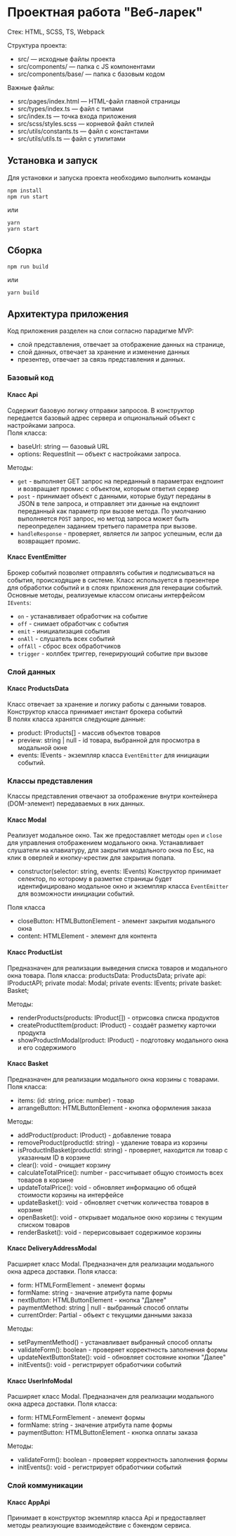 # Проектная работа "Веб-ларек"

Стек: HTML, SCSS, TS, Webpack

Структура проекта:
- src/ — исходные файлы проекта
- src/components/ — папка с JS компонентами
- src/components/base/ — папка с базовым кодом

Важные файлы:
- src/pages/index.html — HTML-файл главной страницы
- src/types/index.ts — файл с типами
- src/index.ts — точка входа приложения
- src/scss/styles.scss — корневой файл стилей
- src/utils/constants.ts — файл с константами
- src/utils/utils.ts — файл с утилитами

## Установка и запуск
Для установки и запуска проекта необходимо выполнить команды

```
npm install
npm run start
```

или

```
yarn
yarn start
```
## Сборка

```
npm run build
```

или

```
yarn build
```
## Архитектура приложения

Код приложения разделен на слои согласно парадигме MVP: 
- слой представления, отвечает за отображение данных на странице, 
- слой данных, отвечает за хранение и изменение данных
- презентер, отвечает за связь представления и данных.

### Базовый код

#### Класс Api
Содержит базовую логику отправки запросов. В конструктор передается базовый адрес сервера и опциональный объект с настройками запроса.\
Поля класса:
- baseUrl: string — базовый URL
- options: RequestInit — объект с настройками запроса.

Методы: 
- `get` - выполняет GET запрос на переданный в параметрах ендпоинт и возвращает промис с объектом, которым ответил сервер
- `post` - принимает объект с данными, которые будут переданы в JSON в теле запроса, и отправляет эти данные на ендпоинт переданный как параметр при вызове метода. По умолчанию выполняется `POST` запрос, но метод запроса может быть переопределен заданием третьего параметра при вызове.
- `handleResponse` - проверяет, является ли запрос успешным, если да возвращает промис.

#### Класс EventEmitter
Брокер событий позволяет отправлять события и подписываться на события, происходящие в системе. Класс используется в презентере для обработки событий и в слоях приложения для генерации событий.  
Основные методы, реализуемые классом описаны интерфейсом `IEvents`:
- `on` - устанавливает обработчик на событие
- `off` - cнимает обработчик с события
- `emit` - инициализация события
- `onAll` - слушатель всех событий
- `offAll` - сброс всех обработчиков
- `trigger` - коллбек триггер, генерирующий событие при вызове

### Слой данных

#### Класс ProductsData
Класс отвечает за хранение и логику работы с данными товаров.\
Конструктор класса принимает инстант брокера событий\
В полях класса хранятся следующие данные:
- product: IProducts[] - массив объектов товаров
- preview: string | null - id товара, выбранной для просмотра в модальной окне
- events: IEvents - экземпляр класса `EventEmitter` для инициации событий.

### Классы представления
Классы представления отвечают за отображение внутри контейнера (DOM-элемент) передаваемых в них данных.

#### Класс Modal
Реализует модальное окно. Так же предоставляет методы `open` и `close` для управления отображением модального окна. Устанавливает слушатели на клавиатуру, для закрытия модального окна по Esc, на клик в оверлей и кнопку-крестик для закрытия попапа.  
- constructor(selector: string, events: IEvents) Конструктор принимает селектор, по которому в разметке страницы будет идентифицировано модальное окно и экземпляр класса `EventEmitter` для возможности инициации событий.

Поля класса
- closeButton: HTMLButtonElement - элемент закрытия модального окна
- content: HTMLElement - элемент для контента

#### Класс ProductList
Предназначен для реализации выведения списка товаров и модального окна товара.
Поля класса:
  productsData: ProductsData;
  private api: IProductAPI;
  private modal: Modal;
  private events: IEvents;
  private basket: Basket;

Методы:
- renderProducts(products: IProduct[]) - отрисовка списка продуктов
- createProductItem(product: IProduct) - создаёт разметку карточки продукта
- showProductInModal(product: IProduct) - подготовку модального окна и его содержимого

#### Класс Basket
Предназначен для реализации модального окна корзины с товарами.
Поля класса:
- items: (id: string, price: number) - товар 
- arrangeButton: HTMLButtonElement - кнопка оформления заказа

Методы:
- addProduct(product: IProduct) - добавление товара
- removeProduct(productId: string) - удаление товара из корзины
- isProductInBasket(productId: string) - проверяет, находится ли товар с указанным ID в корзине
- clear(): void - очищает корзину
- calculateTotalPrice(): number - рассчитывает общую стоимость всех товаров в корзине
- updateTotalPrice(): void - обновляет информацию об общей стоимости корзины на интерфейсе
- updateBasket(): void - обновляет счетчик количества товаров в корзине
- openBasket(): void - открывает модальное окно корзины с текущим списком товаров
- renderBasket(): void - перерисовывает содержимое корзины

#### Класс DeliveryАddressModal
Расширяет класс Modal. Предназначен для реализации модального окна адреса доставки.
Поля класса:
- form: HTMLFormElement - элемент формы
- formName: string - значение атрибута name формы
- nextButton: HTMLButtonElement - кнопка "Далее"
- paymentMethod: string | null - выбранный способ оплаты
- currentOrder: Partial - объект с текущими данными заказа

Методы:
- setPaymentMethod() - устанавливает выбранный способ оплаты
- validateForm(): boolean - проверяет корректность заполнения формы
- updateNextButtonState(): void - обновляет состояние кнопки "Далее"
- initEvents(): void - регистрирует обработчики событий

#### Класс UserInfoModal
Расширяет класс Modal. Предназначен для реализации модального окна адреса доставки.
Поля класса:
- form: HTMLFormElement - элемент формы
- formName: string - значение атрибута name формы
- paymentButton: HTMLButtonElement - кнопка оплаты заказа

Методы:
- validateForm(): boolean - проверяет корректность заполнения формы
- initEvents(): void - регистрирует обработчики событий

### Слой коммуникации

#### Класс AppApi
Принимает в конструктор экземпляр класса Api и предоставляет методы реализующие взаимодействие с бэкендом сервиса.
